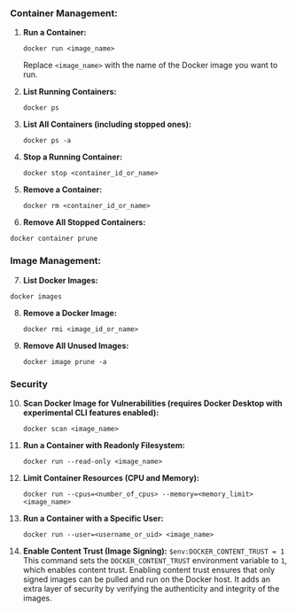### Container Management:

1. **Run a Container:**
    
     `docker run <image_name>`
    
    Replace `<image_name>` with the name of the Docker image you want to run.
    
2. **List Running Containers:**
    
   `docker ps`
    
3. **List All Containers (including stopped ones):**
    
     `docker ps -a`
    
4. **Stop a Running Container:**
    
      `docker stop <container_id_or_name>`
    
5. **Remove a Container:**
    
     `docker rm <container_id_or_name>`
    
6. **Remove All Stopped Containers:**
    
 `docker container prune`
    

### Image Management:

7. **List Docker Images:**
    
  `docker images`
    
8. **Remove a Docker Image:**
    
   `docker rmi <image_id_or_name>`
    
9. **Remove All Unused Images:**
    
    `docker image prune -a`
    

### Security 
10. **Scan Docker Image for Vulnerabilities (requires Docker Desktop with experimental CLI features enabled):**

    `docker scan <image_name>`
    
11. **Run a Container with Readonly Filesystem:**

    `docker run --read-only <image_name>`
    
12. **Limit Container Resources (CPU and Memory):**

    `docker run --cpus=<number_of_cpus> --memory=<memory_limit> <image_name>`
    
13. **Run a Container with a Specific User:**
 
    `docker run --user=<username_or_uid> <image_name>`
    
14. **Enable Content Trust (Image Signing):**
    `$env:DOCKER_CONTENT_TRUST = 1`
    This command sets the `DOCKER_CONTENT_TRUST` environment variable to `1`, which enables content trust. Enabling content trust ensures that only signed images can be pulled and run on the Docker host. It adds an extra layer of security by verifying the authenticity and integrity of the images.